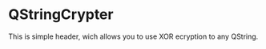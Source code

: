 QStringCrypter
==============

This is simple header, wich allows you to use XOR ecryption to any QString.
